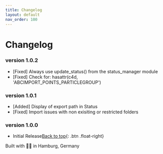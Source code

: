 ```yaml
---
title: Changelog
layout: default
nav_order: 100
---
```


# Changelog

### version 1.0.2
- [Fixed] Always use update_status() from the status_manager module
- [Fixed] Check for: hasattr(c4d, 'ABCIMPORT_POINTS_PARTICLEGROUP')

### version 1.0.1
- [Added] Display of export path in Status
- [Fixed] Import issues with non exisiting or restricted folders

### version 1.0.0
- Initial Release[Back to top](#top){: .btn .float-right}

<div class="footer-info">
  <span class="connection-status">Built with 💙🧡 in Hamburg, Germany</span>
</div>

<link rel="stylesheet" href="{{ '/assets/css/general.css' | relative_url }}">